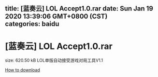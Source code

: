 
title: [蓝奏云]   LOL Accept1.0.rar
date: Sun Jan 19 2020 13:39:06 GMT+0800 (CST)    
categories: baidu
---

# [蓝奏云]   LOL Accept1.0.rar
size: 620.50 kB
 LOL单版自动接受游戏对局工具V1.1
 

[How to download](https://bpcam.bemobtrk.com/go/2ceec3aa-1ca2-46d6-b9ff-aaa5c184517c?jno=602)